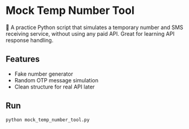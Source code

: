 # Mock Temp Number Tool

🧪 A practice Python script that simulates a temporary number and SMS receiving service, without using any paid API. Great for learning API response handling.

## Features

- Fake number generator
- Random OTP message simulation
- Clean structure for real API later

## Run

```bash
python mock_temp_number_tool.py
